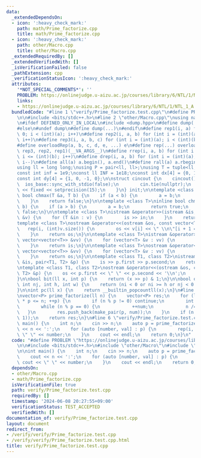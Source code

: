 ```yaml
---
data:
  _extendedDependsOn:
  - icon: ':heavy_check_mark:'
    path: math/Prime_factorize.cpp
    title: math/Prime_factorize.cpp
  - icon: ':heavy_check_mark:'
    path: other/Macro.cpp
    title: other/Macro.cpp
  _extendedRequiredBy: []
  _extendedVerifiedWith: []
  _isVerificationFailed: false
  _pathExtension: cpp
  _verificationStatusIcon: ':heavy_check_mark:'
  attributes:
    '*NOT_SPECIAL_COMMENTS*': ''
    PROBLEM: https://onlinejudge.u-aizu.ac.jp/courses/library/6/NTL/1/NTL_1_A
    links:
    - https://onlinejudge.u-aizu.ac.jp/courses/library/6/NTL/1/NTL_1_A
  bundledCode: "#line 1 \"verify/Prime_factorize.test.cpp\"\n#define PROBLEM \"https://onlinejudge.u-aizu.ac.jp/courses/library/6/NTL/1/NTL_1_A\"\
    \n\n#include <bits/stdc++.h>\n#line 2 \"other/Macro.cpp\"\nusing namespace std;\n\
    \n#ifdef DEFINED_ONLY_IN_LOCAL\n#include <dump.hpp>\n#define dump(...) cpp_dump(__VA_ARGS__)\n\
    #else\n#undef dump\n#define dump(...)\n#endif\n#define rep1(i, a) for (int i =\
    \ 0; i < (int)(a); i++)\n#define rep2(i, a, b) for (int i = (int)(a); i < (int)(b);\
    \ i++)\n#define rep3(i, a, b, c) for (int i = (int)(a); i < (int)(b); i += (int)(c))\n\
    #define overloadRep(a, b, c, d, e, ...) e\n#define rep(...) overloadRep(__VA_ARGS__,\
    \ rep3, rep2, rep1)(__VA_ARGS__)\n#define rrep(i, a, b) for (int i = (int)(a);\
    \ i <= (int)(b); i++)\n#define drep(i, a, b) for (int i = (int)(a); i >= (int)(b);\
    \ i--)\n#define all(a) a.begin(), a.end()\n#define rall(a) a.rbegin(), a.rend()\n\
    using ll = long long;\nusing P = pair<ll, ll>;\nusing T = tuple<ll, ll, ll>;\n\
    const int inf = 1e9;\nconst ll INF = 1e18;\nconst int dx[4] = {0, 1, 0, -1};\n\
    const int dy[4] = {1, 0, -1, 0};\n\nstruct cincout {\n    cincout() {\n      \
    \  ios_base::sync_with_stdio(false);\n        cin.tie(nullptr);\n        cout\
    \ << fixed << setprecision(15);\n    }\n} init;\n\ntemplate <class T>\ninline\
    \ bool chmax(T &a, T b) {\n    if (a < b) {\n        a = b;\n        return true;\n\
    \    }\n    return false;\n}\n\ntemplate <class T>\ninline bool chmin(T &a, T\
    \ b) {\n    if (a > b) {\n        a = b;\n        return true;\n    }\n    return\
    \ false;\n}\n\ntemplate <class T>\nistream &operator>>(istream &is, vector<T>\
    \ &v) {\n    for (T &in : v) {\n        is >> in;\n    }\n    return is;\n}\n\n\
    template <class T>\nostream &operator<<(ostream &os, const vector<T> &v) {\n \
    \   rep(i, (int)v.size()) {\n        os << v[i] << \" \\n\"[i + 1 == (int)v.size()];\n\
    \    }\n    return os;\n}\n\ntemplate <class T>\nistream &operator>>(istream &is,\
    \ vector<vector<T>> &vv) {\n    for (vector<T> &v : vv) {\n        is >> v;\n\
    \    }\n    return is;\n}\n\ntemplate <class T>\nostream &operator<<(ostream &os,\
    \ vector<vector<T>> &vv) {\n    for (vector<T> &v : vv) {\n        os << v;\n\
    \    }\n    return os;\n}\n\ntemplate <class T1, class T2>\nistream &operator>>(istream\
    \ &is, pair<T1, T2> &p) {\n    is >> p.first >> p.second;\n    return is;\n}\n\
    \ntemplate <class T1, class T2>\nostream &operator<<(ostream &os, const pair<T1,\
    \ T2> &p) {\n    os << p.first << \" \" << p.second << '\\n';\n    return os;\n\
    }\n\nbool bit(ll x, int p) {\n    return (x >> p) & 1;\n}\n\nbool out(int ni,\
    \ int nj, int h, int w) {\n    return (ni < 0 or ni >= h or nj < 0 or nj >= w);\n\
    }\n\nint pc(ll x) {\n    return __builtin_popcountll(x);\n}\n#line 1 \"math/Prime_factorize.cpp\"\
    \nvector<P> prime_factorize(ll n) {\n    vector<P> res;\n    for (ll p = 2; p\
    \ * p <= n; ++p) {\n        if (n % p != 0) continue;\n        int num = 0;\n\
    \        while (n % p == 0) {\n            ++num;\n            n /= p;\n     \
    \   }\n        res.push_back(make_pair(p, num));\n    }\n    if (n != 1) res.push_back(make_pair(n,\
    \ 1));\n    return res;\n}\n#line 6 \"verify/Prime_factorize.test.cpp\"\n\nint\
    \ main() {\n    int n;\n    cin >> n;\n    auto p = prime_factorize(n);\n    cout\
    \ << n << ':';\n    for (auto [number, val] : p) {\n        rep(i, val) cout <<\
    \ \" \" << number;\n    }\n    cout << endl;\n    return 0;\n}\n"
  code: "#define PROBLEM \"https://onlinejudge.u-aizu.ac.jp/courses/library/6/NTL/1/NTL_1_A\"\
    \n\n#include <bits/stdc++.h>\n#include \"other/Macro\"\n#include \"math/Prime_factorize\"\
    \n\nint main() {\n    int n;\n    cin >> n;\n    auto p = prime_factorize(n);\n\
    \    cout << n << ':';\n    for (auto [number, val] : p) {\n        rep(i, val)\
    \ cout << \" \" << number;\n    }\n    cout << endl;\n    return 0;\n}"
  dependsOn:
  - other/Macro.cpp
  - math/Prime_factorize.cpp
  isVerificationFile: true
  path: verify/Prime_factorize.test.cpp
  requiredBy: []
  timestamp: '2024-06-08 20:27:55+09:00'
  verificationStatus: TEST_ACCEPTED
  verifiedWith: []
documentation_of: verify/Prime_factorize.test.cpp
layout: document
redirect_from:
- /verify/verify/Prime_factorize.test.cpp
- /verify/verify/Prime_factorize.test.cpp.html
title: verify/Prime_factorize.test.cpp
---
```

